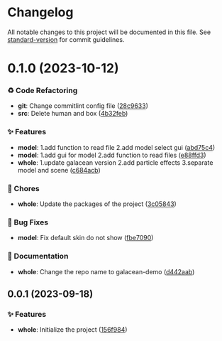 # Changelog

All notable changes to this project will be documented in this file. See [standard-version](https://github.com/conventional-changelog/standard-version) for commit guidelines.

# 0.1.0 (2023-10-12)


### ♻ Code Refactoring

* **git**: Change commitlint config file ([28c9633](https://github.com/ColaCheese/galacean-model/commit/28c9633))
* **src**: Delete human and box ([4b32feb](https://github.com/ColaCheese/galacean-model/commit/4b32feb))


### ✨ Features

* **model**: 1.add function to read file 2.add model select gui ([abd75c4](https://github.com/ColaCheese/galacean-model/commit/abd75c4))
* **model**: 1.add gui for model 2.add function to read files ([e88ffd3](https://github.com/ColaCheese/galacean-model/commit/e88ffd3))
* **whole**: 1.update galacean version 2.add particle effects 3.separate model and scene ([c684acb](https://github.com/ColaCheese/galacean-model/commit/c684acb))


### 🎫 Chores

* **whole**: Update the packages of the project ([3c05843](https://github.com/ColaCheese/galacean-model/commit/3c05843))


### 🐛 Bug Fixes

* **model**: Fix default skin do not show ([fbe7090](https://github.com/ColaCheese/galacean-model/commit/fbe7090))


### 📝 Documentation

* **whole**: Change the repo name to galacean-demo ([d442aab](https://github.com/ColaCheese/galacean-model/commit/d442aab))





## 0.0.1 (2023-09-18)


### ✨ Features

* **whole**: Initialize the project ([156f984](https://github.com/ColaCheese/galacean-model/commit/156f984))
